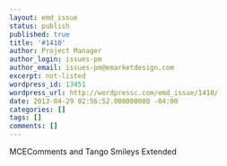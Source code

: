 ```yaml
---
layout: emd_issue
status: publish
published: true
title: '#1410'
author: Project Manager
author_login: issues-pm
author_email: issues-pm@emarketdesign.com
excerpt: not-listed
wordpress_id: 13451
wordpress_url: http://wordpressc.com/emd_issue/1410/
date: 2013-04-29 02:56:52.000000000 -04:00
categories: []
tags: []
comments: []
---
```

MCEComments and Tango Smileys Extended
